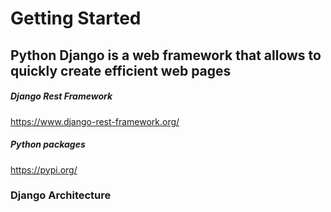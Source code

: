 # Getting Started

## Python Django is a web framework that allows to quickly create efficient web pages

##### Django Rest Framework
https://www.django-rest-framework.org/

##### Python packages
https://pypi.org/

### Django Architecture

# 